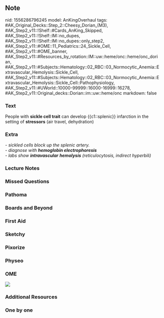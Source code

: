## Note
nid: 1556286796245
model: AnKingOverhaul
tags: #AK_Original_Decks::Step_2::Cheesy_Dorian_(M3), #AK_Step2_v11::!Shelf::#Cards_AnKing_Skipped, #AK_Step2_v11::!Shelf::IM::no_dupes, #AK_Step2_v11::!Shelf::IM::no_dupes::only_step2, #AK_Step2_v11::#OME::11_Pediatrics::24_Sickle_Cell, #AK_Step2_v11::#OME_banner, #AK_Step2_v11::#Resources_by_rotation::IM::uw::heme/onc::heme/onc_dorian, #AK_Step2_v11::#Subjects::Hematology::02_RBC::03_Normocytic_Anemia::Extravascular_Hemolysis::Sickle_Cell, #AK_Step2_v11::#Subjects::Hematology::02_RBC::03_Normocytic_Anemia::Extravascular_Hemolysis::Sickle_Cell::Pathophysiology, #AK_Step2_v11::#UWorld::10000-99999::16000-16999::16278, #AK_Step2_v11::Original_decks::Dorian::im::uw::heme/onc
markdown: false

### Text
People with <b>sickle cell trait</b> can develop {{c1::splenic}}
infarction in the setting of <b>stressors</b> (air travel,
dehydration)

### Extra
<div>
  <div>
    <i>- sickled cells block up the splenic artery.</i>
  </div>
  <div>
    <i>- diagnose with <b>hemoglobin electrophoresis</b></i>
  </div>
</div>
<div>
  <i>- labs show <b>intravascular</b> <b>hemolysis</b>
  (reticulocytosis, indirect hyperbili)</i>
</div>

### Lecture Notes


### Missed Questions


### Pathoma


### Boards and Beyond


### First Aid


### Sketchy


### Pixorize


### Physeo


### OME
<div class="ome-widget">
  <a href="https://onlinemeded.org?ref=anki"><img src=
  "_OME_AnkiFlashcards_General_3.png"></a>
</div>

### Additional Resources


### One by one

